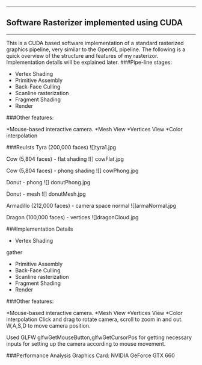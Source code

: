 ﻿-------------------------------------------------------------------------------
Software Rasterizer implemented using CUDA
-------------------------------------------------------------------------------

-------------------------------------------------------------------------------
This is a CUDA based software implementation of a standard rasterized graphics pipeline, very similar to the OpenGL pipeline.
The following is a quick overview of the structure and features of my rasterizor. Implementation details will be explained later.
###Pipe-line stages:

* Vertex Shading
* Primitive Assembly
* Back-Face Culling
* Scanline rasterization
* Fragment Shading
* Render

###Other features:

*Mouse-based interactive camera.
*Mesh View
*Vertices View
*Color interpolation

###Reulsts
Tyra (200,000 faces)
![]tyra1.jpg

Cow (5,804 faces) - flat shading
![] cowFlat.jpg

Cow (5,804 faces) - phong shading
![] cowPhong.jpg

Donut - phong
![] donutPhong.jpg

Donut - mesh
![] donutMesh.jpg

Armadillo (212,000 faces) - camera space normal
![]armaNormal.jpg

Dragon (100,000 faces) - vertices
![]dragonCloud.jpg

###Implementation Details
* Vertex Shading

gather

* Primitive Assembly
* Back-Face Culling
* Scanline rasterization
* Fragment Shading
* Render

###Other features:

*Mouse-based interactive camera.
*Mesh View
*Vertices View
*Color interpolation
Click and drag to rotate camera, scroll to zoom in and out. 
W,A,S,D to move camera position.

Used GLFW glfwGetMouseButton,glfwGetCursorPos for getting necessary inputs for setting up the camera according to mouse movement.







###Performance Analysis
Graphics Card: NVIDIA GeForce GTX 660






